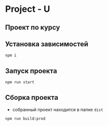 # Project - U

## Проект по курсу

## Установка зависимостей

```sh
npm i
```

## Запуск проекта

```sh
npm run start
```

## Сборка проекта

- собранный проект находится в папке `dist`

```sh
npm run build:prod
```
